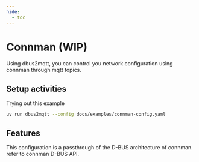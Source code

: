 ```yaml
---
hide:
  - toc
---
```


# Connman (WIP)

Using dbus2mqtt, you can control you network configuration using connman through mqtt topics.

## Setup activities

Trying out this example

```bash
uv run dbus2mqtt --config docs/examples/connman-config.yaml
```

## Features

This configuration is a passthrough of the D-BUS architecture of connman. refer to connman D-BUS API.

